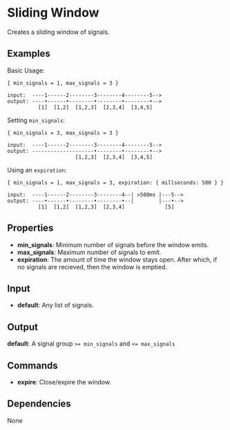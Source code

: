 Sliding Window
===========

Creates a sliding window of signals.

Examples
--------

Basic Usage:

```text
{ min_signals = 1, max_signals = 3 }

input:  ----1------2--------3--------4--------5-->
output: ----•------•--------•--------•--------•-->
          [1]  [1,2]  [1,2,3]  [2,3,4]  [3,4,5]
```

Setting `min_signals`:

```text
{ min_signals = 3, max_signals = 3 }

input:  ----1------2--------3--------4--------5-->
output: --------------------•--------•--------•-->
                      [1,2,3]  [2,3,4]  [3,4,5]
```


Using an `expiration`:

```text
{ min_signals = 1, max_signals = 3, expiration: { millseconds: 500 } }

input:  ----1------2--------3--------4--| >500ms |---5-->
output: ----•------•--------•--------•--|        |---•-->
          [1]  [1,2]  [1,2,3]  [2,3,4]             [5]
```

Properties
--------------
- **min_signals**: Minimum number of signals before the window emits.
- **max_signals**: Maximum number of signals to emit.
- **expiration**: The amount of time the window stays open. After which, if no signals are recieved, then the window is emptied.

Input
-------
- **default**: Any list of signals.

Output
---------
 **default**: A signal group `>= min_signals` and `<= max_signals`


Commands
----------------
- **expire**: Close/expire the window.

Dependencies
----------------
None

